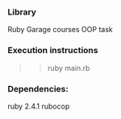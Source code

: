 ### Library

Ruby Garage courses OOP task

### Execution instructions

>>ruby main.rb

### Dependencies:

ruby 2.4.1
rubocop
